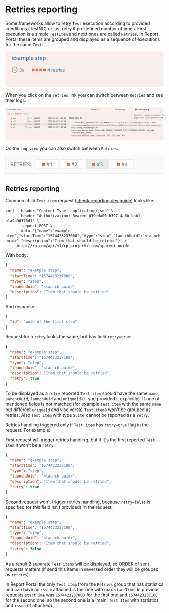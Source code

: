 # Retries reporting

Some frameworks allow to retry `Test` execution according to provided conditions (TestNG) or just retry it predefined number of times.
First execution is a simple `TestItem` and next ones are called `Retries`.
In Report Portal these items are grouped and displayed as a sequence of executions for the same `Test`:

![](img/retry/retry.png)

When you click on the `retries` link you can switch between `Retries` and see their logs:

![](img/retry/retry_switch.png)

On the `Log view` you can also switch between `Retries`:

![](img/retry/retry_view.png)

## Retries reporting

Common child `Test item` request ([check reporting dev guide](https://github.com/reportportal/documentation/blob/master/src/md/src/DevGuides/reporting.md)) looks like: 

```shell
curl --header "Content-Type: application/json" \
     --header "Authorization: Bearer 039eda00-b397-4a6b-bab1-b1a9a90376d1" \
     --request POST \
     --data '{"name":"example step","startTime":"1574423237000","type":"step","launchUuid":"<launch uuid>","description":"Item that should be retried"}' \
     http://rp.com/api/v1/rp_project/item/<parent uuid>
```

With body:

```json
{
  "name": "example step",
  "startTime": "1574423237000",
  "type": "step",
  "launchUuid": "<launch uuid>",
  "description": "Item that should be retried"
}
```

And response:

```json
{
  "id": "uuid-of-the-first-step"
}
```

Request for a `retry` looks the same, but has field `retry=true`:

```json
{
  "name": "example step",
  "startTime": "1574423237100",
  "type": "step",
  "launchUuid": "<launch uuid>",
  "description": "Item that should be retried",
  "retry": true
}
```

To be displayed as a `retry` reported `Test item` should have the same `name`, `parentUuid`, `launchUuid` and `uniqueId` (if you provided it explicitly).
If one of mentioned fields is not matched (for example `Test item` with the same `name` but different `uniqueId` and vise versa) `Test item`s won't be grouped as retries.
Also `Test item` with type `Suite` cannot be reported as a `retry`.

Retries handling triggered only if `Test item` has `retry=true` flag in the request. For example:

First request will trigger retries handling, but if it's the first reported `Test item` it won't be a `retry`:
```json
{
  "name": "example step",
  "startTime": "1574423237100",
  "type": "step",
  "launchUuid": "<launch uuid>",
  "description": "Item that should be retried",
  "retry": true
}
```

Second request won't trigger retries handling, because `retry=false` is specified (or this field isn't provided) in the request:
```json
{
  "name": "example step",
  "startTime": "1574423237100",
  "type": "step",
  "launchUuid": "<launch uuid>",
  "description": "Item that should be retried",
  "retry": false
}
```

As a result 2 separate `Test items` will be displayed, so ORDER of sent requests matters (if send this items in reversed order they will be grouped as `retries`).

In Report Portal the only `Test item` from the `Retries` group that has statistics and can have an `issue` attached is the one with max `startTime`.
In previous requests `startTime` was `1574423237000` for the first one and `1574423237100` for the second one, so the second one is a 'main' `Test Item`
with statistics and `issue` (if attached).  